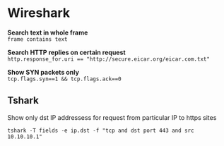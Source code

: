 # Wireshark

**Search text in whole frame**  
`frame contains text`  

**Search HTTP replies on certain request**  
`http.response_for.uri == "http://secure.eicar.org/eicar.com.txt"`  

**Show SYN packets only**  
`tcp.flags.syn==1 && tcp.flags.ack==0`  

## Tshark

Show only dst IP addressess for request from particular IP to https sites

```
tshark -T fields -e ip.dst -f "tcp and dst port 443 and src 10.10.10.1"
```